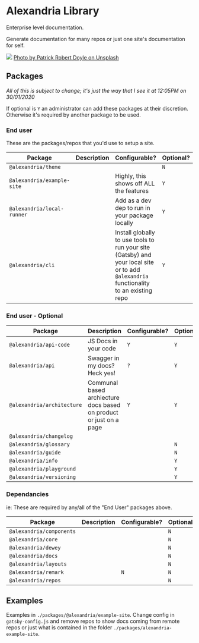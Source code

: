 # Alexandria Library

Enterprise level documentation. 

Generate documentation for many repos or just one site's documentation for self.

![](./packages/_images/patrick-robert-doyle-OvXht_wi5Ew-unsplash.jpg)
[Photo by Patrick Robert Doyle on Unsplash](https://unsplash.com/photos/OvXht_wi5Ew)

## Packages
_All of this is subject to change; it's just the way that I see it at 12:05PM on 30/01/2020_

If optional is `Y` an administrator can add these packages at their discretion. Otherwise it's required by another package to be used.

### End user
These are the packages/repos that you'd use to setup a site. 

|  Package | Description | Configurable? | Optional? |
|---|---|---|---|
| `@alexandria/theme` | |   | `N` | 
| `@alexandria/example-site` | | Highly, this shows off ALL the features | `Y` | 
| `@alexandria/local-runner` | | Add as a dev dep to run in your package locally | `Y` | 
| `@alexandria/cli` | | Install globally to use tools to run your site (Gatsby) and your local site or to add `@alexandria` functionality to an existing repo  | `Y` | 

### End user - Optional
|  Package | Description | Configurable? | Optional? |
|---|---|---|---|
| `@alexandria/api-code` | JS Docs in your code | `Y`  | `Y` | 
| `@alexandria/api` | Swagger in my docs? Heck yes! | `?` | `Y` | 
| `@alexandria/architecture` | Communal based archiecture docs based on product or just on a page |  `Y` | `Y` | 
| `@alexandria/changelog` | |   |  | 
| `@alexandria/glossary` | |   | `N` | 
| `@alexandria/guide` | |   | `N` | 
| `@alexandria/info` | |   | `Y` | 
| `@alexandria/playground` | |   | `Y` | 
| `@alexandria/versioning` | |   | `Y` | 

### Dependancies
ie: These are required by any/all of the "End User" packages above.

|  Package | Description | Configurable? | Optional? |
|---|---|---|---|
| `@alexandria/components` | |   | `N` | 
| `@alexandria/core` | |   | `N` | 
| `@alexandria/dewey` | |   | `N` | 
| `@alexandria/docs` | |   | `N` | 
| `@alexandria/layouts` | |   | `N` | 
| `@alexandria/remark` | |  `N` | `N` | 
| `@alexandria/repos` | |   | `N` | 

## Examples
Examples in `./packages/@alexandria/example-site`. Change config in `gatsby-config.js` and remove repos to show docs coming from remote repos or just what is contained in the folder `./packages/alexandria-example-site`.

